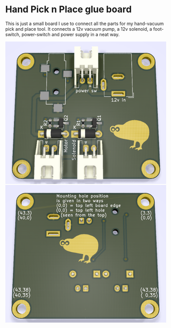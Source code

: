 # Hand Pick n Place glue board
This is just a small board I use to connect all the parts for my hand-vacuum pick and place tool. It connects a 12v vacuum pump, a 12v solenoid, a foot-switch, power-switch and power supply in a neat way.

![top\_render](renders/top.png)
![bot\_render](renders/bot.png)



